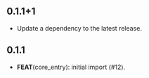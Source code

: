 ## 0.1.1+1

 - Update a dependency to the latest release.

## 0.1.1

 - **FEAT**(core_entry): initial import (#12).
